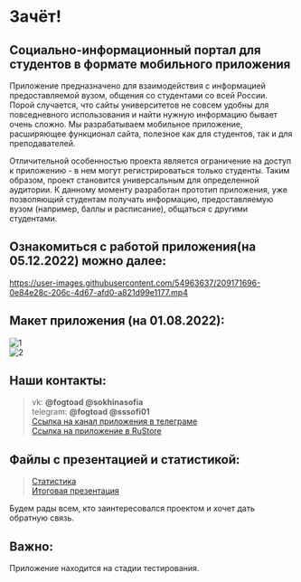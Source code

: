 # Зачёт!
## Социально-информационный портал для студентов в формате мобильного приложения  

Приложение предназначено для взаимодействия с информацией предоставляемой вузом, общения со студентами со всей России.  
Порой случается, что сайты университетов не совсем удобны для повседневного использования и найти нужную информацию бывает очень сложно. Мы разрабатываем мобильное приложение, расширяющее функционал сайта, полезное как для студентов, так и для преподавателей.   

Отличительной особенностью проекта является ограничение на доступ к приложению - в нем могут регистрироваться только студенты. Таким образом, проект становится универсальным для определенной аудитории. К данному моменту разработан прототип приложения, уже позволяющий студентам получать информацию, предоставляемую вузом (например, баллы и расписание), общаться с другими студентами.  

## Ознакомиться с работой приложения(на 05.12.2022) можно далее:  

https://user-images.githubusercontent.com/54963637/209171696-0e84e28c-206c-4d67-afd0-a821d99e1177.mp4

## Макет приложения (на 01.08.2022):  
![1](https://user-images.githubusercontent.com/54963637/207435512-bdc2755e-b7ab-4989-8a43-d2485dfcd3c2.png)  
![2](https://user-images.githubusercontent.com/54963637/207435519-446ad3a3-a800-446d-aceb-87d92117911a.png)  

## Наши контакты:  
> vk: **@fogtoad @sokhinasofia**  
> telegram: **@fogtoad @sssofi01**  
> [Ссылка на канал приложения в телеграме](https://t.me/zacheet)  
> [Ссылка на приложение в RuStore](https://apps.rustore.ru/app/com.oneseed.zachet) 

## Файлы с презентацией и статистикой:  
> [Статистика](https://github.com/BadLog1n/zachet/files/10221536/default.xlsx)  
> [Итоговая презентация](https://github.com/BadLog1n/zachet/files/10221537/pdf.pdf) 

Будем рады всем, кто заинтересовался проектом и хочет дать обратную связь.  

## Важно: 
Приложение находится на стадии тестирования. 
